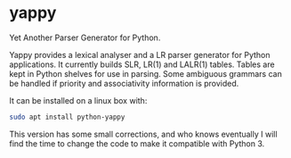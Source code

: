 # yappy
Yet Another Parser Generator for Python.

Yappy provides a lexical analyser and a LR parser generator
for Python applications. It currently builds SLR,
LR(1) and LALR(1) tables. Tables are kept in Python shelves for use
in parsing.  Some ambiguous grammars can be handled if priority
and associativity information is provided.

It can be installed on a linux box with:
```bash
sudo apt install python-yappy
```

This version has some small corrections, and who knows eventually I will find
the time to change the code to make it compatible with Python 3.

